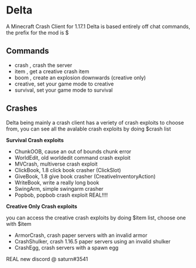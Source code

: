 # Delta

A Minecraft Crash Client for 1.17.1
Delta is based entirely off chat commands, the prefix for the mod is $

## Commands

- crash <mode> <power> <power>, crash the server
- item <item>, get a creative crash item
- boom <power>, create an explosion downwards (creative only)
- creative, set your game mode to creative
- survival, set your game mode to survival

## Crashes
Delta being mainly a crash client has a veriety of crash exploits to choose from, you can see all the avalable crash exploits by doing $crash list

**Survival Crash exploits**
  
- ChunkOOB, cause an out of bounds chunk error
- WorldEdit, old worldedit command crash exploit
- MVCrash, multiverse crash exploit
- ClickBook, 1.8 click book crasher (ClickSlot)
- GiveBook, 1.8 give book crasher (CreativeInventoryAction)
- WriteBook, write a really long book
- SwingArm, simple swingarm crasher
- Popbob, popbob crash exploit REAL!!!!

  
**Creative Only Crash exploits**
  
you can access the creative crash exploits by doing $item list, choose one with $item <item>

- ArmorCrash, crash paper servers with an invalid armor
- CrashShulker, crash 1.16.5 paper servers using an invalid shulker
- CrashEgg, crash servers with a spawn egg

REAL new discord @ saturn#3541
